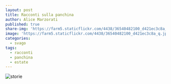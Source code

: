 ```yaml
---
layout: post
title: Racconti sulla panchina
author: Alice Marzorati
published: true
share-img: 'https://farm5.staticflickr.com/4438/36540482100_d421ec3c8a_q.jpg'
image: 'https://farm5.staticflickr.com/4438/36540482100_d421ec3c8a_q.jpg'
categories:
  - svago
tags:
  - racconti
  - panchina
  - estate
---
```

![storie](https://farm5.staticflickr.com/4438/36540482100_34fce748dc_o.jpg)
